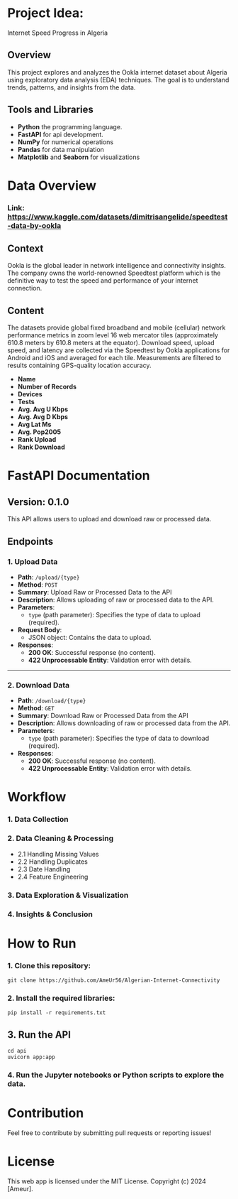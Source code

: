 # Project Idea:
Internet Speed Progress in Algeria

## Overview
This project explores and analyzes the Ookla internet dataset about Algeria using exploratory data analysis (EDA) techniques. The goal is to understand trends, patterns, and insights from the data.

## Tools and Libraries
- **Python** the programming language.
- **FastAPI** for api development.
- **NumPy** for numerical operations
- **Pandas** for data manipulation
- **Matplotlib** and **Seaborn** for visualizations

# Data Overview

### Link: https://www.kaggle.com/datasets/dimitrisangelide/speedtest-data-by-ookla

## Context
Ookla is the global leader in network intelligence and connectivity insights. The company owns the world-renowned Speedtest platform which is the definitive way to test the speed and performance of your internet connection.
## Content
The datasets provide global fixed broadband and mobile (cellular) network performance metrics in zoom level 16 web mercator tiles (approximately 610.8 meters by 610.8 meters at the equator). Download speed, upload speed, and latency are collected via the Speedtest by Ookla applications for Android and iOS and averaged for each tile. Measurements are filtered to results containing GPS-quality location accuracy.

- **Name**
- **Number of Records**
- **Devices**
- **Tests**
- **Avg. Avg U Kbps**
- **Avg. Avg D Kbps**
- **Avg Lat Ms**
- **Avg. Pop2005**
- **Rank Upload**
- **Rank Download**

# FastAPI Documentation

## Version: 0.1.0

This API allows users to upload and download raw or processed data.


## Endpoints

### 1. **Upload Data**
- **Path**: `/upload/{type}`
- **Method**: `POST`
- **Summary**: Upload Raw or Processed Data to the API
- **Description**: Allows uploading of raw or processed data to the API.
- **Parameters**:
  - `type` (path parameter): Specifies the type of data to upload (required).
- **Request Body**:
  - JSON object: Contains the data to upload.
- **Responses**:
  - **200 OK**: Successful response (no content).
  - **422 Unprocessable Entity**: Validation error with details.

---

### 2. **Download Data**
- **Path**: `/download/{type}`
- **Method**: `GET`
- **Summary**: Download Raw or Processed Data from the API
- **Description**: Allows downloading of raw or processed data from the API.
- **Parameters**:
  - `type` (path parameter): Specifies the type of data to download (required).
- **Responses**:
  - **200 OK**: Successful response (no content).
  - **422 Unprocessable Entity**: Validation error with details.


# Workflow
### 1. Data Collection
### 2. Data Cleaning & Processing
- 2.1 Handling Missing Values
- 2.2 Handling Duplicates
- 2.3 Date Handling
- 2.4 Feature Engineering
### 3. Data Exploration & Visualization
### 4. Insights & Conclusion

# How to Run
### 1. Clone this repository:
```
git clone https://github.com/AmeUr56/Algerian-Internet-Connectivity
```
### 2. Install the required libraries:
```
pip install -r requirements.txt  
```
## 3. Run the API
```
cd api
uvicorn app:app
```
### 4. Run the Jupyter notebooks or Python scripts to explore the data.

# Contribution
Feel free to contribute by submitting pull requests or reporting issues!

# License
This web app is licensed under the MIT License.
Copyright (c) 2024 [Ameur].